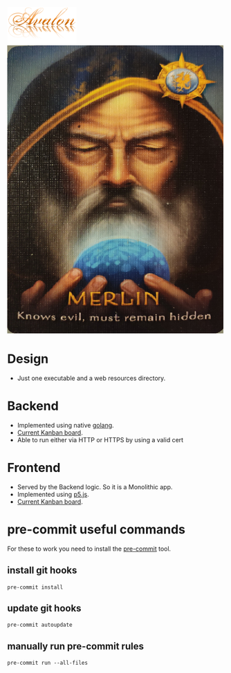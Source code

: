 ![Avalon](/assets/images/text/title.png)
![Merlin](/assets/images/character_merlin.png)

# Design
- Just one executable and a web resources directory.

# Backend
- Implemented using native [golang](https://golang.org/).
- [Current Kanban board](https://github.com/damontic/avalon/projects/1).
- Able to run either via HTTP or HTTPS by using a valid cert

# Frontend
- Served by the Backend logic. So it is a Monolithic app.
- Implemented using [p5.js](https://p5js.org/).
- [Current Kanban board](https://github.com/damontic/avalon/projects/2).

# pre-commit useful commands
For these to work you need to install the [pre-commit](https://pre-commit.com/) tool.

## install git hooks
```
pre-commit install
```

## update git hooks
```
pre-commit autoupdate
```

## manually run pre-commit rules
```
pre-commit run --all-files
```
